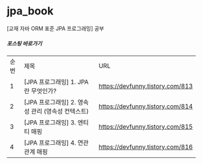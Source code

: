 # jpa_book
[교재 자바 ORM 표준 JPA 프로그래밍] 공부


##### 포스팅 바로가기
| | | |
|-|-|-|
|순번|제목|URL|
|1|[JPA 프로그래밍] 1. JPA 란 무엇인가?|https://devfunny.tistory.com/813|
|2|[JPA 프로그래밍] 2. 영속성 관리 (영속성 컨텍스트)|https://devfunny.tistory.com/814|
|3|[JPA 프로그래밍] 3. 엔티티 매핑|https://devfunny.tistory.com/815|
|4|[JPA 프로그래밍] 4. 연관관계 매핑 |https://devfunny.tistory.com/816|
